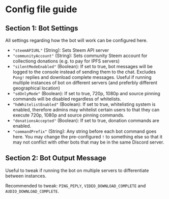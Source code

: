 # Config file guide

## Section 1: Bot Settings
All settings regarding how the bot will work can be configured here.

* `"steemAPIURL"` (String): Sets Steem API server
* `"communityAccount"` (String): Sets community Steem account for collectiong donations (e.g. to pay for IPFS servers)
* `"silentModeEnabled"` (Boolean): If set to true, bot messages will be logged to the console instead of sending them to the chat. Excludes `Pong!` replies and download complete messages. Useful if running multiple instances of bot on different servers (and preferbly different geographical location)
* `"sdOnlyMode"` (Boolean): If set to true, 720p, 1080p and source pinning commands will be disabled regardless of whitelists.
* `"hdWhitelistEnabled"` (Boolean): If set to true, whitelisting system is enabled, therefore admins may whitelist certain users to that they can execute 720p, 1080p and source pinning commands.
* `"donationsAccepted"` (Boolean): If set to true, donation commands are enabled.
* `"commandPrefix"` (String): Any string before each bot command goes here. You may change the pre-configured `!` to something else so that it may not conflict with other bots that may be in the same Discord server.

## Section 2: Bot Output Message
Useful to tweak if running the bot on multiple servers to differentiate between instances.

Recommended to tweak: `PING_PEPLY`, `VIDEO_DOWNLOAD_COMPLETE` and `AUDIO_DOWNLOAD_COMPLETE`.